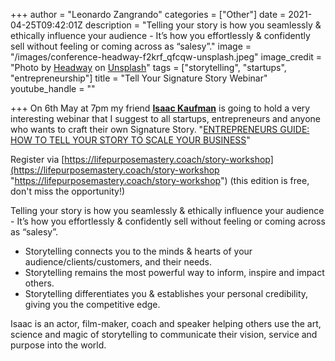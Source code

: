 +++
author = "Leonardo Zangrando"
categories = ["Other"]
date = 2021-04-25T09:42:01Z
description = "Telling your story is how you seamlessly & ethically influence your audience - It’s how you effortlessly & confidently sell without feeling or coming across as “salesy”."
image = "/images/conference-headway-f2krf_qfcqw-unsplash.jpeg"
image_credit = "Photo by [Headway](https://unsplash.com/@headwayio?utm_source=unsplash&utm_medium=referral&utm_content=creditCopyText) on [Unsplash](https://unsplash.com/s/photos/conference?utm_source=unsplash&utm_medium=referral&utm_content=creditCopyText)"
tags = ["storytelling", "startups", "entrepreneurship"]
title = "Tell Your Signature Story Webinar"
youtube_handle = ""

+++
On 6th May at 7pm my friend [**Isaac Kaufman**](https://www.linkedin.com/feed/#) is going to hold a very interesting webinar that I suggest to all startups, entrepreneurs and anyone who wants to craft their own Signature Story. "[ENTREPRENEURS GUIDE: HOW TO TELL YOUR STORY TO SCALE YOUR BUSINESS](https://lifepurposemastery.coach/story-workshop)"

Register via [https://lifepurposemastery.coach/story-workshop](https://lifepurposemastery.coach/story-workshop "https://lifepurposemastery.coach/story-workshop") (this edition is free, don't miss the opportunity!)

Telling your story is how you seamlessly & ethically influence your audience - It’s how you effortlessly & confidently sell without feeling or coming across as “salesy”.

* Storytelling connects you to the minds & hearts of your audience/clients/customers, and their needs.
* Storytelling remains the most powerful way to inform, inspire and impact others.
* Storytelling differentiates you & establishes your personal credibility, giving you the competitive edge.

Isaac is an actor, film-maker, coach and speaker helping others use the art, science and magic of storytelling to communicate their vision, service and purpose into the world.